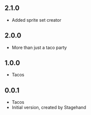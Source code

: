 ## 2.1.0
- Added sprite set creator

## 2.0.0

- More than just a taco party

## 1.0.0

- Tacos

## 0.0.1

- Tacos
- Initial version, created by Stagehand
